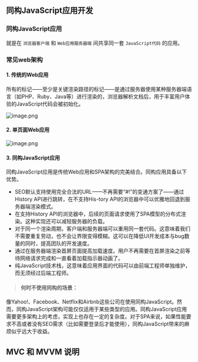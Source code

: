 ## 同构JavaScript应用开发

### 同构JavaScript应用

就是在 `浏览器客户端` 和 `Web应用服务器端` 间共享同一套 `JavaScript代码` 的应用。

### 常见web架构

#### 1. 传统的Web应用
所有的标记——至少是关键渲染路径的标记——是通过服务器使用某种服务器端语言（如PHP、Ruby、Java等）进行渲染的，浏览器解析文档后，用于丰富用户体验的JavaScript代码会被初始化。

![image.png](https://upload-images.jianshu.io/upload_images/1877305-23c0a63c5b5a544b.png?imageMogr2/auto-orient/strip%7CimageView2/2/w/1240)

#### 2. 单页面Web应用

![image.png](https://upload-images.jianshu.io/upload_images/1877305-ff6c9365ccb29178.png?imageMogr2/auto-orient/strip%7CimageView2/2/w/1240)

#### 3. 同构JavaScript应用

同构JavaScript应用是传统Web应用和SPA架构的完美结合。同构应用具备以下优势。

* SEO默认支持使用完全合法的URL——不再需要“#!”的变通方案了——通过History API进行跳转，在不支持His-tory API的浏览器中可以优雅地回退到服务器端渲染模式。
* 在支持History API的浏览器中，后续的页面请求使用了SPA模型的分布式渲染。这种实现还可以减轻服务器的负载。
* 对于同一个渲染周期，客户端和服务器端可以重用同一套代码。这意味着我们不需要重复劳动，也不会让界限变得模糊。这可以在降低UI开发成本与bug数量的同时，提高团队的开发速度。
* 通过在服务器端渲染首屏页面提高加载速度。用户不再需要在首屏渲染之前等待网络请求完成和一直看着加载指示器动画了。
* 纯JavaScript技术栈，这意味着应用界面的代码可以由前端工程师单独维护，而无须经过后端工程师。

> #### 何时不使用同构的场景：

像Yahoo!、Facebook、Netflix和Airbnb这些公司在使用同构JavaScript。然而，同构JavaScript架构可能仅仅适用于某些类型的应用。同构JavaScript应用需要更多架构上的考虑，实现上也存在一定的复杂度。对于SPA来说，如果性能要求不高或者没有SEO需求（比如需要登录后才能使用），同构JavaScript带来的麻烦似乎远大于收益。

## MVC 和 MVVM 说明